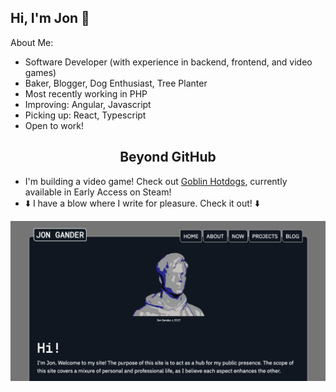 <h2> Hi, I'm Jon 👋 </h2>
About Me:

- Software Developer (with experience in backend, frontend, and video games)
- Baker, Blogger, Dog Enthusiast, Tree Planter
- Most recently working in PHP
- Improving: Angular, Javascript
- Picking up: React, Typescript
- Open to work!

<h2 align='center'>Beyond GitHub</h2>

- I'm building a video game! Check out [Goblin Hotdogs](https://store.steampowered.com/app/2973700/Goblin_Hotdogs/), currently available in Early Access on Steam!
- ⬇️ I have a blow where I write for pleasure. Check it out! ⬇️


[![The top of the jongander.com landing page](/site-snapshot.png)](https://jongander.com)

<!--
**joneiros/joneiros** is a ✨ _special_ ✨ repository because its `README.md` (this file) appears on your GitHub profile.

Here are some ideas to get you started:

- 🔭 I’m currently working on ...
- 🌱 I’m currently learning ...
- 👯 I’m looking to collaborate on ...
- 🤔 I’m looking for help with ...
- 💬 Ask me about ...
- 📫 How to reach me: ...
- 😄 Pronouns: ...
- ⚡ Fun fact: ...
-->
